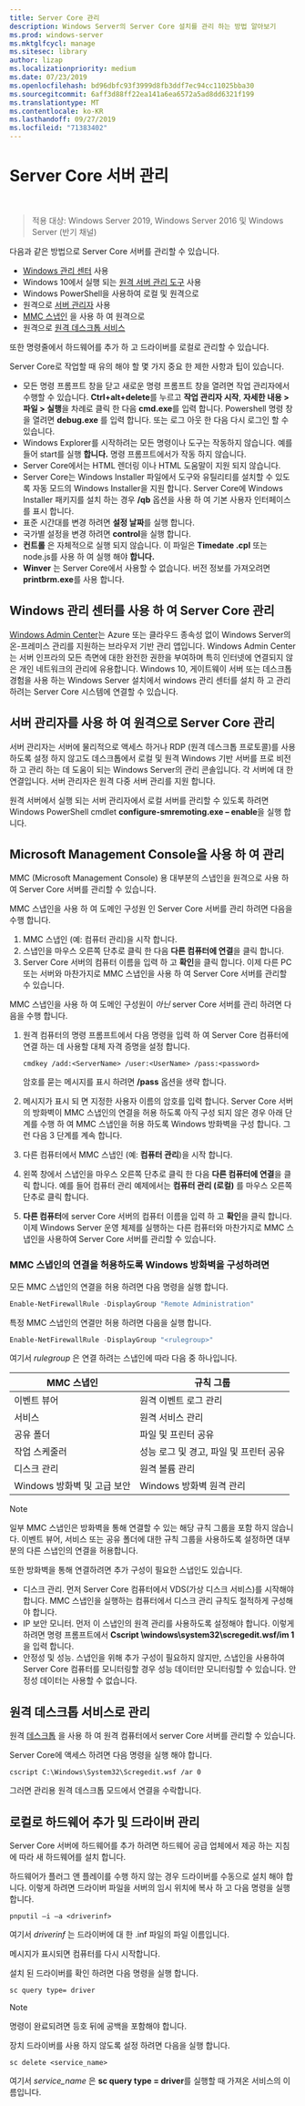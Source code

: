 ```yaml
---
title: Server Core 관리
description: Windows Server의 Server Core 설치를 관리 하는 방법 알아보기
ms.prod: windows-server
ms.mktglfcycl: manage
ms.sitesec: library
author: lizap
ms.localizationpriority: medium
ms.date: 07/23/2019
ms.openlocfilehash: bd96dbfc93f3999d8fb3ddf7ec94cc11025bba30
ms.sourcegitcommit: 6aff3d88ff22ea141a6ea6572a5ad8dd6321f199
ms.translationtype: MT
ms.contentlocale: ko-KR
ms.lasthandoff: 09/27/2019
ms.locfileid: "71383402"
---
```

# <a name="manage-a-server-core-server"></a>Server Core 서버 관리
 
> 적용 대상: Windows Server 2019, Windows Server 2016 및 Windows Server (반기 채널)

다음과 같은 방법으로 Server Core 서버를 관리할 수 있습니다.
- [Windows 관리 센터](../../manage/windows-admin-center/overview.md) 사용
- Windows 10에서 실행 되는 [원격 서버 관리 도구](../../remote/remote-server-administration-tools.md) 사용
- Windows PowerShell을 사용하여 로컬 및 원격으로
- 원격으로 [서버 관리자](../server-manager/server-manager.md) 사용
- [MMC 스냅인](#managing-with-microsoft-management-console) 을 사용 하 여 원격으로
- 원격으로 [원격 데스크톱 서비스](#managing-with-remote-desktop-services)

또한 명령줄에서 하드웨어를 추가 하 고 드라이버를 로컬로 관리할 수 있습니다.

Server Core로 작업할 때 유의 해야 할 몇 가지 중요 한 제한 사항과 팁이 있습니다.

- 모든 명령 프롬프트 창을 닫고 새로운 명령 프롬프트 창을 열려면 작업 관리자에서 수행할 수 있습니다. **Ctrl\+alt\+delete**를 누르고 **작업 관리자 시작**, **자세한 내용 > 파일 > 실행**을 차례로 클릭 한 다음 **cmd.exe**를 입력 합니다. Powershell 명령 창을 열려면 **debug.exe** 를 입력 합니다. 또는 로그 아웃 한 다음 다시 로그인 할 수 있습니다.
- Windows Explorer를 시작하려는 모든 명령이나 도구는 작동하지 않습니다. 예를 들어 start를 실행 **합니다.** 명령 프롬프트에서가 작동 하지 않습니다.
- Server Core에서는 HTML 렌더링 이나 HTML 도움말이 지원 되지 않습니다.
- Server Core는 Windows Installer 파일에서 도구와 유틸리티를 설치할 수 있도록 자동 모드의 Windows Installer을 지원 합니다. Server Core에 Windows Installer 패키지를 설치 하는 경우 **/qb** 옵션을 사용 하 여 기본 사용자 인터페이스를 표시 합니다.
- 표준 시간대를 변경 하려면 **설정 날짜**를 실행 합니다.
- 국가별 설정을 변경 하려면 **control**을 실행 합니다.
- **컨트롤** 은 자체적으로 실행 되지 않습니다. 이 파일은 **Timedate .cpl** 또는 node.js를 사용 하 여 실행 해야 **합니다.**
- **Winver** 는 Server Core에서 사용할 수 없습니다. 버전 정보를 가져오려면 **printbrm.exe**를 사용 합니다.

## <a name="managing-server-core-with-windows-admin-center"></a>Windows 관리 센터를 사용 하 여 Server Core 관리
[Windows Admin Center](../../manage/windows-admin-center/overview.md)는 Azure 또는 클라우드 종속성 없이 Windows Server의 온-프레미스 관리를 지원하는 브라우저 기반 관리 앱입니다. Windows Admin Center는 서버 인프라의 모든 측면에 대한 완전한 권한을 부여하며 특히 인터넷에 연결되지 않은 개인 네트워크의 관리에 유용합니다. Windows 10, 게이트웨이 서버 또는 데스크톱 경험을 사용 하는 Windows Server 설치에서 windows 관리 센터를 설치 하 고 관리 하려는 Server Core 시스템에 연결할 수 있습니다.

## <a name="managing-server-core-remotely-with-server-manager"></a>서버 관리자를 사용 하 여 원격으로 Server Core 관리

서버 관리자는 서버에 물리적으로 액세스 하거나 RDP (원격 데스크톱 프로토콜)를 사용 하도록 설정 하지 않고도 데스크톱에서 로컬 및 원격 Windows 기반 서버를 프로 비전 하 고 관리 하는 데 도움이 되는 Windows Server의 관리 콘솔입니다. 각 서버에 대 한 연결입니다. 서버 관리자은 원격 다중 서버 관리를 지원 합니다.

원격 서버에서 실행 되는 서버 관리자에서 로컬 서버를 관리할 수 있도록 하려면 Windows PowerShell cmdlet **configure-smremoting.exe – enable**을 실행 합니다.

## <a name="managing-with-microsoft-management-console"></a>Microsoft Management Console을 사용 하 여 관리

MMC (Microsoft Management Console) 용 대부분의 스냅인을 원격으로 사용 하 여 Server Core 서버를 관리할 수 있습니다.

MMC 스냅인을 사용 하 여 도메인 구성원 인 Server Core 서버를 관리 하려면 다음을 수행 합니다. 

1. MMC 스냅인 (예: 컴퓨터 관리)을 시작 합니다.
2. 스냅인을 마우스 오른쪽 단추로 클릭 한 다음 **다른 컴퓨터에 연결**을 클릭 합니다.
2. Server Core 서버의 컴퓨터 이름을 입력 하 고 **확인**을 클릭 합니다. 이제 다른 PC 또는 서버와 마찬가지로 MMC 스냅인을 사용 하 여 Server Core 서버를 관리할 수 있습니다.

MMC 스냅인을 사용 하 여 도메인 구성원이 *아닌* server Core 서버를 관리 하려면 다음을 수행 합니다. 

1. 원격 컴퓨터의 명령 프롬프트에서 다음 명령을 입력 하 여 Server Core 컴퓨터에 연결 하는 데 사용할 대체 자격 증명을 설정 합니다.

   ```
   cmdkey /add:<ServerName> /user:<UserName> /pass:<password>
   ```

   암호를 묻는 메시지를 표시 하려면 **/pass** 옵션을 생략 합니다.

2. 메시지가 표시 되 면 지정한 사용자 이름의 암호를 입력 합니다.
   Server Core 서버의 방화벽이 MMC 스냅인의 연결을 허용 하도록 아직 구성 되지 않은 경우 아래 단계를 수행 하 여 MMC 스냅인을 허용 하도록 Windows 방화벽을 구성 합니다. 그런 다음 3 단계를 계속 합니다.
3. 다른 컴퓨터에서 MMC 스냅인 (예: **컴퓨터 관리**)을 시작 합니다.
4. 왼쪽 창에서 스냅인을 마우스 오른쪽 단추로 클릭 한 다음 **다른 컴퓨터에 연결**을 클릭 합니다. 예를 들어 컴퓨터 관리 예제에서는 **컴퓨터 관리 (로컬)** 를 마우스 오른쪽 단추로 클릭 합니다.
5. **다른 컴퓨터**에 server Core 서버의 컴퓨터 이름을 입력 하 고 **확인**을 클릭 합니다. 이제 Windows Server 운영 체제를 실행하는 다른 컴퓨터와 마찬가지로 MMC 스냅인을 사용하여 Server Core 서버를 관리할 수 있습니다.

### <a name="to-configure-windows-firewall-to-allow-mmc-snap-ins-to-connect"></a>MMC 스냅인의 연결을 허용하도록 Windows 방화벽을 구성하려면
모든 MMC 스냅인의 연결을 허용 하려면 다음 명령을 실행 합니다.

```PowerShell
Enable-NetFirewallRule -DisplayGroup "Remote Administration"
```

특정 MMC 스냅인의 연결만 허용 하려면 다음을 실행 합니다.

```PowerShell
Enable-NetFirewallRule -DisplayGroup "<rulegroup>"
```

여기서 *rulegroup* 은 연결 하려는 스냅인에 따라 다음 중 하나입니다.

| MMC 스냅인                            | 규칙 그룹                                            |
| ---------------------------------------- | ------------------------------------------------------- |
| 이벤트 뷰어                           | 원격 이벤트 로그 관리                           |
| 서비스                               | 원격 서비스 관리                             |
| 공유 폴더                         | 파일 및 프린터 공유                              |
| 작업 스케줄러                         | 성능 로그 및 경고, 파일 및 프린터 공유 |
| 디스크 관리                        | 원격 볼륨 관리                              |
| Windows 방화벽 및 고급 보안 | Windows 방화벽 원격 관리                    |


> [!NOTE] 
> 일부 MMC 스냅인은 방화벽을 통해 연결할 수 있는 해당 규칙 그룹을 포함 하지 않습니다. 이벤트 뷰어, 서비스 또는 공유 폴더에 대한 규칙 그룹을 사용하도록 설정하면 대부분의 다른 스냅인의 연결을 허용합니다. 
>
> 또한 방화벽을 통해 연결하려면 추가 구성이 필요한 스냅인도 있습니다.
>
> - 디스크 관리. 먼저 Server Core 컴퓨터에서 VDS(가상 디스크 서비스)를 시작해야 합니다. MMC 스냅인을 실행하는 컴퓨터에서 디스크 관리 규칙도 절적하게 구성해야 합니다.
> - IP 보안 모니터. 먼저 이 스냅인의 원격 관리를 사용하도록 설정해야 합니다. 이렇게 하려면 명령 프롬프트에서 **Cscript \windows\system32\scregedit.wsf/im 1** 을 입력 합니다.
> - 안정성 및 성능. 스냅인을 위해 추가 구성이 필요하지 않지만, 스냅인을 사용하여 Server Core 컴퓨터를 모니터링할 경우 성능 데이터만 모니터링할 수 있습니다. 안정성 데이터는 사용할 수 없습니다.

## <a name="managing-with-remote-desktop-services"></a>원격 데스크톱 서비스로 관리

원격 [데스크톱](../../remote/remote-desktop-services/welcome-to-rds.md) 을 사용 하 여 원격 컴퓨터에서 server Core 서버를 관리할 수 있습니다.

Server Core에 액세스 하려면 다음 명령을 실행 해야 합니다. 

```
cscript C:\Windows\System32\Scregedit.wsf /ar 0
```

그러면 관리용 원격 데스크톱 모드에서 연결을 수락합니다.

## <a name="add-hardware-and-manage-drivers-locally"></a>로컬로 하드웨어 추가 및 드라이버 관리

Server Core 서버에 하드웨어를 추가 하려면 하드웨어 공급 업체에서 제공 하는 지침에 따라 새 하드웨어를 설치 합니다. 

하드웨어가 플러그 앤 플레이를 수행 하지 않는 경우 드라이버를 수동으로 설치 해야 합니다. 이렇게 하려면 드라이버 파일을 서버의 임시 위치에 복사 하 고 다음 명령을 실행 합니다.

```
pnputil –i –a <driverinf>
```

여기서 *driverinf* 는 드라이버에 대 한 .inf 파일의 파일 이름입니다.

메시지가 표시되면 컴퓨터를 다시 시작합니다.

설치 된 드라이버를 확인 하려면 다음 명령을 실행 합니다. 

```
sc query type= driver
```

> [!NOTE] 
> 명령이 완료되려면 등호 뒤에 공백을 포함해야 합니다.

장치 드라이버를 사용 하지 않도록 설정 하려면 다음을 실행 합니다.

```
sc delete <service_name>
```

여기서 *service_name* 은 **sc query type = driver**를 실행할 때 가져온 서비스의 이름입니다.